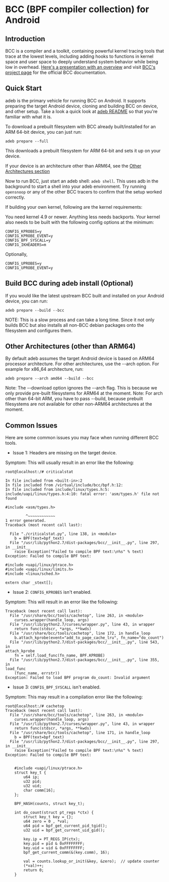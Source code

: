 BCC (BPF compiler collection) for Android
=========================================

Introduction
------------
BCC is a compiler and a toolkit, containing powerful kernel tracing tools that
trace at the lowest levels, including adding hooks to functions in kernel space
and user space to deeply understand system behavior while being low in
overhead. [Here's a presentation with an
overview](http://www.joelfernandes.org/resources/bcc-ospm.pdf) and visit [BCC's
project page](https://github.com/iovisor/bcc) for the official BCC
documentation.

Quick Start
-----------
adeb is the primary vehicle for running BCC on Android. It supports preparing
the target Android device, cloning and building BCC on device, and other setup.
Take a look a quick look at [adeb
README](https://github.com/joelagnel/adeb/blob/master/README.md) so that you're
familiar with what it is.

To download a prebuilt filesystem with BCC already built/installed for an ARM
64-bit device, you can just run:
```
adeb prepare --full
```

This downloads a prebuilt filesystem for ARM 64-bit and sets it up on your device.

If your device is an architecture other than ARM64, see the [Other
Architectures
section](https://github.com/joelagnel/adeb/blob/master/BCC.md#other-architectures-other-than-arm64)

Now to run BCC, just start an adeb shell: `adeb shell`. This uses adb
in the background to start a shell into your adeb environment. Try running
`opensnoop` or any of the other BCC tracers to confirm that the setup worked
correctly.

If building your own kernel, following are the kernel requirements:

You need kernel 4.9 or newer. Anything less needs backports. Your kernel also
needs to be built with the following config options at the minimum:
```
CONFIG_KPROBES=y
CONFIG_KPROBE_EVENT=y
CONFIG_BPF_SYSCALL=y
CONFIG_IKHEADERS=m
```
Optionally,
```
CONFIG_UPROBES=y
CONFIG_UPROBE_EVENT=y
```

Build BCC during adeb install (Optional)
--------------------------------------------
If you would like the latest upstream BCC built and installed on your Android
device, you can run:
```
adeb prepare --build --bcc
```
NOTE: This is a slow process and can take a long time. Since it not only builds
BCC but also installs all non-BCC debian packages onto the filesystem and configures them.

Other Architectures (other than ARM64)
-----------------------
By default adeb assumes the target Android device is based on ARM64
processor architecture. For other architectures, use the --arch option. For
example for x86_64 architecture, run:
```
adeb prepare --arch amd64 --build --bcc
```
Note: The --download option ignores the --arch flag. This is because we only
provide pre-built filesystems for ARM64 at the moment.
Note: For arch other than 64-bit ARM, you have to pass --build, because
prebuilt filesystems are not available for other non-ARM64 architectures at the
moment.

Common Issues
-------------
Here are some common issues you may face when running different BCC tools.

* Issue 1: Headers are missing on the target device.

Symptom: This will usually result in an error like the following:
```
root@localhost:/# criticalstat

In file included from <built-in>:2
In file included from /virtual/include/bcc/bpf.h:12:
In file included from include/linux/types.h:5:
include/uapi/linux/types.h:4:10: fatal error: 'asm/types.h' file not found

#include <asm/types.h>                                                                                                                                                                   

         ^~~~~~~~~~~~~
1 error generated.
Traceback (most recent call last):

  File "./criticalstat.py", line 138, in <module>
    b = BPF(text=bpf_text)
  File "/usr/lib/python2.7/dist-packages/bcc/__init__.py", line 297, in __init__
    raise Exception("Failed to compile BPF text:\n%s" % text)
Exception: Failed to compile BPF text:
                                                                                                                                                                                         
#include <uapi/linux/ptrace.h>                                                                                                                                                           
#include <uapi/linux/limits.h>                                                                                                                                                           
#include <linux/sched.h>                                                                                                                                                                 

extern char _stext[];
```

* Issue 2: `CONFIG_KPROBES` isn't enabled.

Symptom: This will result in an error like the following:
```
Traceback (most recent call last):
  File "/usr/share/bcc/tools/cachetop", line 263, in <module>
    curses.wrapper(handle_loop, args)
  File "/usr/lib/python2.7/curses/wrapper.py", line 43, in wrapper
    return func(stdscr, *args, **kwds)
  File "/usr/share/bcc/tools/cachetop", line 172, in handle_loop
    b.attach_kprobe(event="add_to_page_cache_lru", fn_name="do_count")
  File "/usr/lib/python2.7/dist-packages/bcc/__init__.py", line 543, in
attach_kprobe
    fn = self.load_func(fn_name, BPF.KPROBE)
  File "/usr/lib/python2.7/dist-packages/bcc/__init__.py", line 355, in
load_func
    (func_name, errstr))
Exception: Failed to load BPF program do_count: Invalid argument
```

* Issue 3: `CONFIG_BPF_SYSCALL` isn't enabled.

Symptom: This may result in a compilation error like the following:
```
root@localhost:/# cachetop
Traceback (most recent call last):
  File "/usr/share/bcc/tools/cachetop", line 263, in <module>
    curses.wrapper(handle_loop, args)
  File "/usr/lib/python2.7/curses/wrapper.py", line 43, in wrapper
    return func(stdscr, *args, **kwds)
  File "/usr/share/bcc/tools/cachetop", line 171, in handle_loop
    b = BPF(text=bpf_text)
  File "/usr/lib/python2.7/dist-packages/bcc/__init__.py", line 297, in __init__
    raise Exception("Failed to compile BPF text:\n%s" % text)
Exception: Failed to compile BPF text:


    #include <uapi/linux/ptrace.h>
    struct key_t {
        u64 ip;
        u32 pid;
        u32 uid;
        char comm[16];
    };

    BPF_HASH(counts, struct key_t);

    int do_count(struct pt_regs *ctx) {
        struct key_t key = {};
        u64 zero = 0 , *val;
        u64 pid = bpf_get_current_pid_tgid();
        u32 uid = bpf_get_current_uid_gid();

        key.ip = PT_REGS_IP(ctx);
        key.pid = pid & 0xFFFFFFFF;
        key.uid = uid & 0xFFFFFFFF;
        bpf_get_current_comm(&(key.comm), 16);

        val = counts.lookup_or_init(&key, &zero);  // update counter
        (*val)++;
        return 0;
    }
```
